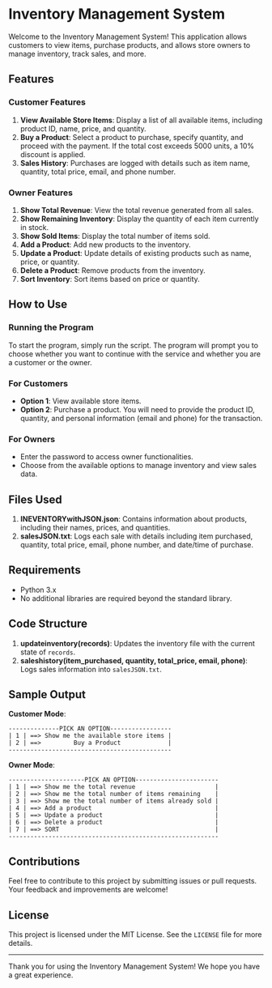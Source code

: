# Inventory Management System

Welcome to the Inventory Management System! This application allows customers to view items, purchase products, and allows store owners to manage inventory, track sales, and more.

## Features

### Customer Features
1. **View Available Store Items**: Display a list of all available items, including product ID, name, price, and quantity.
2. **Buy a Product**: Select a product to purchase, specify quantity, and proceed with the payment. If the total cost exceeds 5000 units, a 10% discount is applied.
3. **Sales History**: Purchases are logged with details such as item name, quantity, total price, email, and phone number.

### Owner Features
1. **Show Total Revenue**: View the total revenue generated from all sales.
2. **Show Remaining Inventory**: Display the quantity of each item currently in stock.
3. **Show Sold Items**: Display the total number of items sold.
4. **Add a Product**: Add new products to the inventory.
5. **Update a Product**: Update details of existing products such as name, price, or quantity.
6. **Delete a Product**: Remove products from the inventory.
7. **Sort Inventory**: Sort items based on price or quantity.

## How to Use

### Running the Program
To start the program, simply run the script. The program will prompt you to choose whether you want to continue with the service and whether you are a customer or the owner.

### For Customers
- **Option 1**: View available store items.
- **Option 2**: Purchase a product. You will need to provide the product ID, quantity, and personal information (email and phone) for the transaction.

### For Owners
- Enter the password to access owner functionalities.
- Choose from the available options to manage inventory and view sales data.

## Files Used
1. **INEVENTORYwithJSON.json**: Contains information about products, including their names, prices, and quantities.
2. **salesJSON.txt**: Logs each sale with details including item purchased, quantity, total price, email, phone number, and date/time of purchase.

## Requirements
- Python 3.x
- No additional libraries are required beyond the standard library.

## Code Structure

1. **updateinventory(records)**: Updates the inventory file with the current state of `records`.
2. **saleshistory(item_purchased, quantity, total_price, email, phone)**: Logs sales information into `salesJSON.txt`.

## Sample Output

**Customer Mode**:
```
--------------PICK AN OPTION-----------------
| 1 | ==> Show me the available store items |
| 2 | ==>         Buy a Product             |
---------------------------------------------
```

**Owner Mode**:
```
---------------------PICK AN OPTION-----------------------
| 1 | ==> Show me the total revenue                      |
| 2 | ==> Show me the total number of items remaining    |
| 3 | ==> Show me the total number of items already sold |
| 4 | ==> Add a product                                  |
| 5 | ==> Update a product                               |
| 6 | ==> Delete a product                               |
| 7 | ==> SORT                                           |
----------------------------------------------------------
```

## Contributions
Feel free to contribute to this project by submitting issues or pull requests. Your feedback and improvements are welcome!

## License
This project is licensed under the MIT License. See the `LICENSE` file for more details.

---

Thank you for using the Inventory Management System! We hope you have a great experience.
